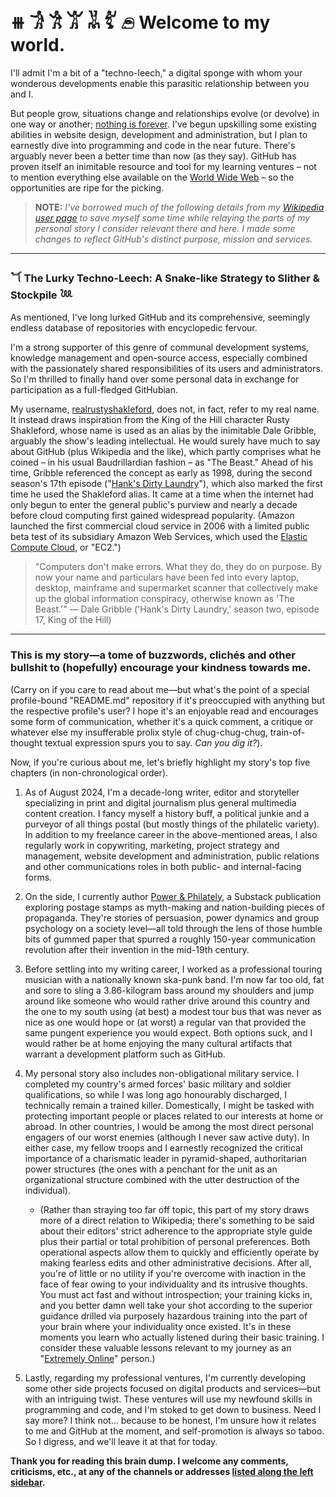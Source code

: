 # ⧻ 𓀞 𓀟 𓀠 𓀡 𓀤 𓂉 Welcome to my world.

I'll admit I'm a bit of a "techno-leech," a digital sponge with whom your wonderous developments enable this parasitic relationship between you and I.

But people grow, situations change and relationships evolve (or devolve) in one way or another; [nothing is forever](https://www.youtube.com/watch?v=S_TdhhrUrv8). I've begun upskilling some existing abilities in website design, development and administration, but I plan to earnestly dive into programming and code in the near future. There's arguably never been a better time than now (as they say). GitHub has proven itself an inimitable resource and tool for my learning ventures – not to mention everything else available on the [World Wide Web](https://rationalwiki.org/wiki/Internet#.22Internet.22_vs._.22World_Wide_Web.22) – so the opportunities are ripe for the picking.

> **NOTE:** *I've borrowed much of the following details from my [Wikipedia user page](https://en.wikipedia.org/wiki/User:Real_Rusty_Shakleford) to save myself some time while relaying the parts of my personal story I consider relevant there and here. I made some changes to reflect GitHub's distinct purpose, mission and services.*

---

### 𓆔 The Lurky Techno-Leech: A Snake-like Strategy to Slither & Stockpile 𓆙

As mentioned, I've long lurked GitHub and its comprehensive, seemingly endless database of repositories with encyclopedic fervour.

I'm a strong supporter of this genre of communal development systems, knowledge management and open-source access, especially combined with the passionately shared responsibilities of its users and administrators. So I'm thrilled to finally hand over some personal data in exchange for participation as a full-fledged GitHubian.

My username, [realrustyshakleford](https://github.com/realrustyshakleford), does not, in fact, refer to my real name. It instead draws inspiration from the King of the Hill character Rusty Shakleford, whose name is used as an alias by the inimitable Dale Gribble, arguably the show's leading intellectual. He would surely have much to say about GitHub (plus Wikipedia and the like), which partly comprises what he coined – in his usual Baudrillardian fashion – as "The Beast." Ahead of his time, Gribble referenced the concept as early as 1998, during the second season's 17th episode ("[Hank's Dirty Laundry](https://kingofthehill.fandom.com/wiki/Hank%27s_Dirty_Laundry)"), which also marked the first time he used the Shakleford alias. It came at a time when the internet had only begun to enter the general public's purview and nearly a decade before cloud computing first gained widespread popularity. (Amazon launched the first commercial cloud service in 2006 with a limited public beta test of its subsidiary Amazon Web Services, which used the [Elastic Compute Cloud](https://en.wikipedia.org/wiki/Amazon_Elastic_Compute_Cloud), or "EC2.")

> "Computers don't make errors. What they do, they do on purpose. By now your name and particulars have been fed into every laptop, desktop, mainframe and supermarket scanner that collectively make up the global information conspiracy, otherwise known as 'The Beast.'" — Dale Gribble ('Hank's Dirty Laundry,' season two, episode 17, King of the Hill)

---

### This is my story—a tome of buzzwords, clichés and other bullshit to (hopefully) encourage your kindness towards me.

(Carry on if you care to read about me—but what's the point of a special profile-bound "README.md" repository if it's preoccupied with anything but the respective profile's user? I hope it's an enjoyable read and encourages some form of communication, whether it's a quick comment, a critique or whatever else my insufferable prolix style of chug-chug-chug, train-of-thought textual expression spurs you to say. *Can you dig it?*).

Now, if you're curious about me, let's briefly highlight my story's top five chapters (in non-chronological order).

1. As of August 2024, I'm a decade-long writer, editor and storyteller specializing in print and digital journalism plus general multimedia content creation. I fancy myself a history buff, a political junkie and a purveyor of all things postal (but mostly things of the philatelic variety). In addition to my freelance career in the above-mentioned areas, I also regularly work in copywriting, marketing, project strategy and management, website development and administration, public relations and other communications roles in both public- and internal-facing forms.

2. On the side, I currently author [Power & Philately](https://powerandphilately.substack.com), a Substack publication exploring postage stamps as myth-making and nation-building pieces of propaganda. They're stories of persuasion, power dynamics and group psychology on a society level—all told through the lens of those humble bits of gummed paper that spurred a roughly 150-year communication revolution after their invention in the mid-19th century.

3. Before settling into my writing career, I worked as a professional touring musician with a nationally known ska-punk band. I'm now far too old, fat and sore to sling a 3.86-kilogram bass around my shoulders and jump around like someone who would rather drive around this country and the one to my south using (at best) a modest tour bus that was never as nice as one would hope or (at worst) a regular van that provided the same pungent experience you would expect. Both options suck, and I would rather be at home enjoying the many cultural artifacts that warrant a development platform such as GitHub.

4. My personal story also includes non-obligational military service. I completed my country's armed forces' basic military and soldier qualifications, so while I was long ago honourably discharged, I technically remain a trained killer. Domestically, I might be tasked with protecting important people or places related to our interests at home or abroad. In other countries, I would be among the most direct personal engagers of our worst enemies (although I never saw active duty). In either case, my fellow troops and I earnestly recognized the critical importance of a charismatic leader in pyramid-shaped, authoritarian power structures (the ones with a penchant for the unit as an organizational structure combined with the utter destruction of the individual).
   - (Rather than straying too far off topic, this part of my story draws more of a direct relation to Wikipedia; there's something to be said about their editors' strict adherence to the appropriate style guide plus their partial or total prohibition of personal preferences. Both operational aspects allow them to quickly and efficiently operate by making fearless edits and other administrative decisions. After all, you're of little or no utility if you're overcome with inaction in the face of fear owing to your individuality and its intrusive thoughts. You must act fast and without introspection; your training kicks in, and you better damn well take your shot according to the superior guidance drilled via purposely hazardous training into the part of your brain where your individuality once existed. It's in these moments you learn who actually listened during their basic training. I consider these valuable lessons relevant to my journey as an "[Extremely Online](https://en.wikipedia.org/wiki/Extremely_online)" person.)

5. Lastly, regarding my professional ventures, I'm currently developing some other side projects focused on digital products and services—but with an intriguing twist. These ventures will use my newfound skills in programming and code, and I'm stoked to get down to business. Need I say more? I think not... because to be honest, I'm unsure how it relates to me and GitHub at the moment, and self-promotion is always so taboo. So I digress, and we'll leave it at that for today.

**Thank you for reading this brain dump. I welcome any comments, criticisms, etc., at any of the channels or addresses [listed along the left sidebar](https://github.com/realrustyshakleford#:~:text=Power%20%26%20Philately,sludgefactorysleepyhouse).**

<!--
**realrustyshakleford/realrustyshakleford** is a 'special' repository because its 'README.md' (this file) appears on your GitHub profile.
